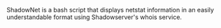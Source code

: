 ShadowNet is a bash script that displays netstat information in an easily understandable format using Shadowserver's whois service.
